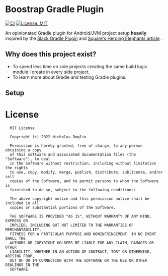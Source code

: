 # Boostrap Gradle Plugin

[![CI](https://github.com/WhosNickDoglio/Bootstrap/actions/workflows/ci.yml/badge.svg)](https://github.com/WhosNickDoglio/Bootstrap/actions/workflows/ci.yml)
[![License: MIT](https://img.shields.io/badge/License-MIT-yellow.svg)](https://opensource.org/licenses/MIT)

An opinionated Gradle plugin for Android/JVM project setup **heavily** inspired by
the [Slack Gradle Plugin](https://github.com/slackhq/slack-gradle-plugin)
and [Square's Herding Elephants article](https://dev.to/autonomousapps/herding-elephants-wrangling-a-3500-module-gradle-project-4658)
.

## Why does this project exist? 

- To spend less time on side projects creating the same build logic module I create in every side project. 
- To learn more about Gradle and testing Gradle plugins.



## Setup

# License

      MIT License

      Copyright (c) 2022 Nicholas Doglio

      Permission is hereby granted, free of charge, to any person obtaining a copy
      of this software and associated documentation files (the "Software"), to deal
      in the Software without restriction, including without limitation the rights
      to use, copy, modify, merge, publish, distribute, sublicense, and/or sell
      copies of the Software, and to permit persons to whom the Software is
      furnished to do so, subject to the following conditions:

      The above copyright notice and this permission notice shall be included in all
      copies or substantial portions of the Software.

      THE SOFTWARE IS PROVIDED "AS IS", WITHOUT WARRANTY OF ANY KIND, EXPRESS OR
      IMPLIED, INCLUDING BUT NOT LIMITED TO THE WARRANTIES OF MERCHANTABILITY,
      FITNESS FOR A PARTICULAR PURPOSE AND NONINFRINGEMENT. IN NO EVENT SHALL THE
      AUTHORS OR COPYRIGHT HOLDERS BE LIABLE FOR ANY CLAIM, DAMAGES OR OTHER
      LIABILITY, WHETHER IN AN ACTION OF CONTRACT, TORT OR OTHERWISE, ARISING FROM,
      OUT OF OR IN CONNECTION WITH THE SOFTWARE OR THE USE OR OTHER DEALINGS IN THE
      SOFTWARE.
